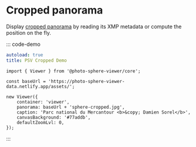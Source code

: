 # Cropped panorama

Display [cropped panorama](../../guide/adapters/equirectangular.md#cropped-panorama) by reading its XMP metadata or compute the position on the fly.

::: code-demo

```yaml
autoload: true
title: PSV Cropped Demo
```

```js:line-numbers{9}
import { Viewer } from '@photo-sphere-viewer/core';

const baseUrl = 'https://photo-sphere-viewer-data.netlify.app/assets/';

new Viewer({
    container: 'viewer',
    panorama: baseUrl + 'sphere-cropped.jpg',
    caption: 'Parc national du Mercantour <b>&copy; Damien Sorel</b>',
    canvasBackground: '#77addb',
    defaultZoomLvl: 0,
});
```

:::
